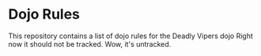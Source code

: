 Dojo Rules
==========

This repository contains a list of dojo rules for the Deadly Vipers dojo
Right now it should not be tracked. Wow, it's untracked.

